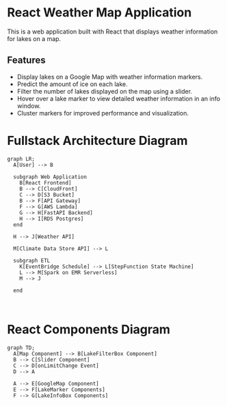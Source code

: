 # React Weather Map Application

This is a web application built with React that displays weather information for lakes on a map.

## Features

- Display lakes on a Google Map with weather information markers.
- Predict the amount of ice on each lake.
- Filter the number of lakes displayed on the map using a slider.
- Hover over a lake marker to view detailed weather information in an info window.
- Cluster markers for improved performance and visualization.

# Fullstack Architecture Diagram
```mermaid
graph LR;
  A[User] --> B

  subgraph Web Application
    B[React Frontend]
    B --> C[CloudFront]
    C --> D[S3 Bucket]
    B --> F[API Gateway]
    F --> G[AWS Lambda]
    G --> H[FastAPI Backend]
    H --> I[RDS Postgres]
  end

  H --> J[Weather API]

  M[Climate Data Store API] --> L

  subgraph ETL
    K[EventBridge Schedule] --> L[StepFunction State Machine]
    L --> M[Spark on EMR Serverless]
    M --> J
    
  end



```

# React Components Diagram
```mermaid
graph TD;
  A[Map Component] --> B[LakeFilterBox Component]
  B --> C[Slider Component]
  C --> D[onLimitChange Event]
  D --> A

  A --> E[GoogleMap Component]
  E --> F[LakeMarker Components]
  F --> G[LakeInfoBox Components]
```

